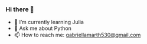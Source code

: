 ### Hi there 👋

- 🌱 I’m currently learning Julia
- 💬 Ask me about Python
- 📫 How to reach me: gabriellamarth530@gmail.com
